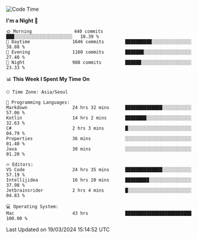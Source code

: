 <!--START_SECTION:waka-->
![Code Time](http://img.shields.io/badge/Code%20Time-544%20hrs%2015%20mins-blue)

**I'm a Night 🦉** 

```text
🌞 Morning                440 commits         ███░░░░░░░░░░░░░░░░░░░░░░   10.39 % 
🌆 Daytime                1646 commits        ██████████░░░░░░░░░░░░░░░   38.88 % 
🌃 Evening                1160 commits        ███████░░░░░░░░░░░░░░░░░░   27.40 % 
🌙 Night                  988 commits         ██████░░░░░░░░░░░░░░░░░░░   23.33 % 
```


📊 **This Week I Spent My Time On** 

```text
🕑︎ Time Zone: Asia/Seoul

💬 Programming Languages: 
Markdown                 24 hrs 32 mins      ██████████████░░░░░░░░░░░   57.06 % 
Kotlin                   14 hrs 2 mins       ████████░░░░░░░░░░░░░░░░░   32.63 % 
C#                       2 hrs 3 mins        █░░░░░░░░░░░░░░░░░░░░░░░░   04.79 % 
Properties               36 mins             ░░░░░░░░░░░░░░░░░░░░░░░░░   01.40 % 
Java                     30 mins             ░░░░░░░░░░░░░░░░░░░░░░░░░   01.20 % 

🔥 Editors: 
VS Code                  24 hrs 35 mins      ██████████████░░░░░░░░░░░   57.19 % 
Intellijidea             16 hrs 20 mins      █████████░░░░░░░░░░░░░░░░   37.98 % 
Jetbrainsrider           2 hrs 4 mins        █░░░░░░░░░░░░░░░░░░░░░░░░   04.83 % 

💻 Operating System: 
Mac                      43 hrs              █████████████████████████   100.00 % 
```


 Last Updated on 19/03/2024 15:14:52 UTC
<!--END_SECTION:waka-->
